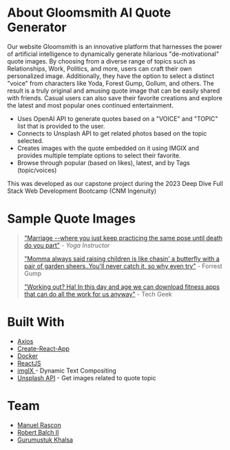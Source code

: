 # About Gloomsmith AI Quote Generator
Our website Gloomsmith is an innovative platform that harnesses the power of artificial intelligence to dynamically generate hilarious "de-motivational" quote images. By choosing from a diverse range of topics such as Relationships, Work, Politics, and more, users can craft their own personalized image. Additionally, they have the option to select a distinct "voice" from characters like Yoda, Forest Gump, Gollum, and others. The result is a truly original and amusing quote image that can be easily shared with friends. Casual users can also save their favorite creations and explore the latest and most popular ones continued entertainment.

- Uses OpenAI API to generate quotes based on a "VOICE" and "TOPIC" list that is provided to the user.
- Connects to Unsplash API to get related photos based on the topic selected.
- Creates images with the quote embedded on it using IMGIX and provides multiple template options to select their favorite.
- Browse through popular (based on likes), latest, and by Tags (topic/voices)

This was developed as our capstone project during the 2023 Deep Dive Full Stack Web Development Bootcamp (CNM Ingenuity)

# Sample Quote Images

> ["Marriage --where you just keep practicing the same pose until death do you part"](https://images.unsplash.com/photo-1664548322898-2b18f3170606?crop=entropy&cs=tinysrgb&fit=max&fm=jpg&ixid=M3w0NTMzNDJ8MHwxfHJhbmRvbXx8fHx8fHx8fDE2ODY4NDMwMzh8&ixlib=rb-4.0.3&q=80&w=1080&fit=crop&bs=inherit&bm=screen&balph=20&blend64=OTlhOTUx&txtpad=40&txtsize=30&txtclr=fff&txtalign=center&txt64=aHR0cHM6Ly9nbG9vbXNtaXRoLmxvbA&markalign=center,top&mark64=aHR0cHM6Ly9hc3NldHMuaW1naXgubmV0L350ZXh0P3c9MTAwMCZ0eHRjbHI9ZmZmJnR4dD0lMjJNYXJyaWFnZS0td2hlcmUlMjB5b3UlMjBqdXN0JTIwa2VlcCUyMHByYWN0aWNpbmclMjB0aGUlMjBzYW1lJTIwcG9zZSUyMHVudGlsJTIwZGVhdGglMjBkbyUyMHlvdSUyMHBhcnQuJTIyJTIwLSUyMFlvZ2ElMjBJbnN0cnVjdG9yJnc9MTAwMCZ0eHRzaXplPTgwJnR4dGxlYWQ9MjAmdHh0cGFkPTEwMCZ0eHRmb250PUFtZXJpY2FuVHlwZXdyaXRlciZ0eHRhbGlnbj1jZW50ZXI=&exp=-10&w=1080) - *Yoga Instructor*
>
> ["Momma always said raising children is like chasin' a butterfly with a pair of garden sheers..You'll never catch it, so why even try"](https://images.unsplash.com/photo-1605713288610-00c1c630ca1e?crop=entropy&cs=tinysrgb&fit=max&fm=jpg&ixid=M3w0NTMzNDJ8MHwxfHJhbmRvbXx8fHx8fHx8fDE2ODY4ODY1OTF8&ixlib=rb-4.0.3&q=80&w=1080&fit=crop&bs=inherit&bm=screen&balph=20&blend64=OTlhOTUx&txtpad=40&txtsize=30&txtclr=fff&txtalign=center&txt64=aHR0cHM6Ly9nbG9vbXNtaXRoLmxvbA&markalign=center,top&mark64=aHR0cHM6Ly9hc3NldHMuaW1naXgubmV0L350ZXh0P3c9MTAwMCZ0eHRjbHI9ZmZmJnR4dD0lMjJNb21tYSUyMGFsd2F5cyUyMHNhaWQlMjByYWlzaW5nJTIwY2hpbGRyZW4lMjBpcyUyMGxpa2UlMjBjaGFzaW4nJTIwYSUyMGJ1dHRlcmZseSUyMHdpdGglMjBhJTIwcGFpciUyMG9mJTIwZ2FyZGVuJTIwc2hlZXJzLi4lMjBZb3UnbGwlMjBuZXZlciUyMGNhdGNoJTIwaXQlMkMlMjBzbyUyMHdoeSUyMGV2ZW4lMjB0cnklMjIlMjAtJTIwRm9ycmVzdCUyMEd1bXAuJnc9MTAwMCZ0eHRzaXplPTgwJnR4dGxlYWQ9MjAmdHh0cGFkPTEwMCZ0eHRmb250PWF2ZW5pci1ibGFjayZ0eHRhbGlnbj1jZW50ZXI=&exp=-10&w=1080) - Forrest Gump
>
> ["Working out? Ha! In this day and age we can download fitness apps that can do all the work for us anyway"](https://images.unsplash.com/photo-1506126613408-eca07ce68773?crop=entropy&cs=tinysrgb&fit=max&fm=jpg&ixid=M3w0NTMzNDJ8MHwxfHJhbmRvbXx8fHx8fHx8fDE2ODY5MTk4MzV8&ixlib=rb-4.0.3&q=80&w=1080&usm=20&exp=-10&mark64=aHR0cHM6Ly9hc3NldHMuaW1naXgubmV0L350ZXh0P3c9MTAwMCZ0eHRjbHI9ZmZmJnR4dD0lMjJXb3JraW5nJTIwb3V0JTNGJTIwSGEhJTIwSW4lMjB0aGlzJTIwZGF5JTIwYW5kJTIwYWdlJTIwd2UlMjBjYW4lMjBkb3dubG9hZCUyMGZpdG5lc3MlMjBhcHBzJTIwdGhhdCUyMGNhbiUyMGRvJTIwYWxsJTIwdGhlJTIwd29yayUyMGZvciUyMHVzJTIwYW55d2F5LiUyMFRlY2glMjBHZWVrJTIwT3V0ISUyMiZ3PTEwMDAmdHh0c2l6ZT04MCZ0eHRsZWFkPTAmdHh0cGFkPTE1MCZ0eHRmb250PUltcGFjdCZ0eHRhbGlnbj1jZW50ZXI=&markalign=center,bottom&txt64=aHR0cHM6Ly9nbG9vbXNtaXRoLmxvbA&txtalign=center&txtclr=fff&txtsize=30&txtpad=40&blend64=NjM3NDk3&balph=50&bm=screen&bs=inherit&fit=crop) - Tech Geek




# Built With
-   [Axios](https://www.axios.com/)
-   [Create-React-App](https://reactjs.org/docs/create-a-new-react-app.html#create-react-app)
-   [Docker](https://www.docker.com/)
-   [ReactJS](https://reactjs.org/)
-   [imgIX ](https://imgix.com/) - Dynamic Text Compositing
-   [Unsplash API](https://unsplash.com/developers) - Get images related to quote topic

# Team
- [Manuel Rascon](https://www.linkedin.com/in/manuel-rascon-/)
- [Robert Balch II](https://www.linkedin.com/in/robert-balch-ii/)
- [Gurumustuk Khalsa](https://www.linkedin.com/in/gurumustuk-khalsa/)